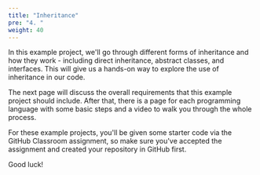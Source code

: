 ```yaml
---
title: "Inheritance"
pre: "4. "
weight: 40
---
```


In this example project, we'll go through different forms of inheritance and how they work - including direct inheritance, abstract classes, and interfaces. This will give us a hands-on way to explore the use of inheritance in our code.

The next page will discuss the overall requirements that this example project should include. After that, there is a page for each programming language with some basic steps and a video to walk you through the whole process. 

For these example projects, you'll be given some starter code via the GitHub Classroom assignment, so make sure you've accepted the assignment and created your repository in GitHub first. 

Good luck!